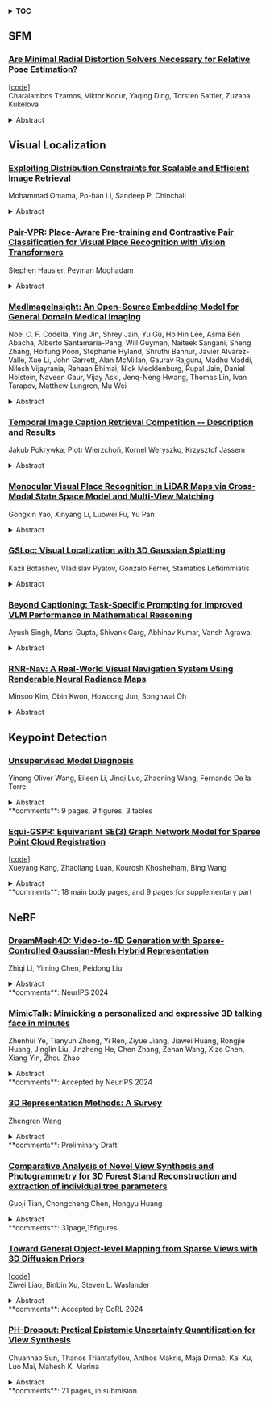 <details>
  <summary><b>TOC</b></summary>
  <ol>
    <li><a href=#sfm>SFM</a></li>
      <ul>
        <li><a href=#Are-Minimal-Radial-Distortion-Solvers-Necessary-for-Relative-Pose-Estimation?>Are Minimal Radial Distortion Solvers Necessary for Relative Pose Estimation?</a></li>
      </ul>
    </li>
    <li><a href=#visual-localization>Visual Localization</a></li>
      <ul>
        <li><a href=#Exploiting-Distribution-Constraints-for-Scalable-and-Efficient-Image-Retrieval>Exploiting Distribution Constraints for Scalable and Efficient Image Retrieval</a></li>
        <li><a href=#Pair-VPR:-Place-Aware-Pre-training-and-Contrastive-Pair-Classification-for-Visual-Place-Recognition-with-Vision-Transformers>Pair-VPR: Place-Aware Pre-training and Contrastive Pair Classification for Visual Place Recognition with Vision Transformers</a></li>
        <li><a href=#MedImageInsight:-An-Open-Source-Embedding-Model-for-General-Domain-Medical-Imaging>MedImageInsight: An Open-Source Embedding Model for General Domain Medical Imaging</a></li>
        <li><a href=#Temporal-Image-Caption-Retrieval-Competition----Description-and-Results>Temporal Image Caption Retrieval Competition -- Description and Results</a></li>
        <li><a href=#Monocular-Visual-Place-Recognition-in-LiDAR-Maps-via-Cross-Modal-State-Space-Model-and-Multi-View-Matching>Monocular Visual Place Recognition in LiDAR Maps via Cross-Modal State Space Model and Multi-View Matching</a></li>
        <li><a href=#GSLoc:-Visual-Localization-with-3D-Gaussian-Splatting>GSLoc: Visual Localization with 3D Gaussian Splatting</a></li>
        <li><a href=#Beyond-Captioning:-Task-Specific-Prompting-for-Improved-VLM-Performance-in-Mathematical-Reasoning>Beyond Captioning: Task-Specific Prompting for Improved VLM Performance in Mathematical Reasoning</a></li>
        <li><a href=#RNR-Nav:-A-Real-World-Visual-Navigation-System-Using-Renderable-Neural-Radiance-Maps>RNR-Nav: A Real-World Visual Navigation System Using Renderable Neural Radiance Maps</a></li>
      </ul>
    </li>
    <li><a href=#keypoint-detection>Keypoint Detection</a></li>
      <ul>
        <li><a href=#Unsupervised-Model-Diagnosis>Unsupervised Model Diagnosis</a></li>
        <li><a href=#Equi-GSPR:-Equivariant-SE(3)-Graph-Network-Model-for-Sparse-Point-Cloud-Registration>Equi-GSPR: Equivariant SE(3) Graph Network Model for Sparse Point Cloud Registration</a></li>
      </ul>
    </li>
    <li><a href=#nerf>NeRF</a></li>
      <ul>
        <li><a href=#DreamMesh4D:-Video-to-4D-Generation-with-Sparse-Controlled-Gaussian-Mesh-Hybrid-Representation>DreamMesh4D: Video-to-4D Generation with Sparse-Controlled Gaussian-Mesh Hybrid Representation</a></li>
        <li><a href=#MimicTalk:-Mimicking-a-personalized-and-expressive-3D-talking-face-in-minutes>MimicTalk: Mimicking a personalized and expressive 3D talking face in minutes</a></li>
        <li><a href=#3D-Representation-Methods:-A-Survey>3D Representation Methods: A Survey</a></li>
        <li><a href=#Comparative-Analysis-of-Novel-View-Synthesis-and-Photogrammetry-for-3D-Forest-Stand-Reconstruction-and-extraction-of-individual-tree-parameters>Comparative Analysis of Novel View Synthesis and Photogrammetry for 3D Forest Stand Reconstruction and extraction of individual tree parameters</a></li>
        <li><a href=#Toward-General-Object-level-Mapping-from-Sparse-Views-with-3D-Diffusion-Priors>Toward General Object-level Mapping from Sparse Views with 3D Diffusion Priors</a></li>
        <li><a href=#PH-Dropout:-Prctical-Epistemic-Uncertainty-Quantification-for-View-Synthesis>PH-Dropout: Prctical Epistemic Uncertainty Quantification for View Synthesis</a></li>
      </ul>
    </li>
  </ol>
</details>

## SFM  

### [Are Minimal Radial Distortion Solvers Necessary for Relative Pose Estimation?](http://arxiv.org/abs/2410.05984)  
[[code](https://github.com/kocurvik/rd)]  
Charalambos Tzamos, Viktor Kocur, Yaqing Ding, Torsten Sattler, Zuzana Kukelova  
<details>  
  <summary>Abstract</summary>  
  <ol>  
    Estimating the relative pose between two cameras is a fundamental step in many applications such as Structure-from-Motion. The common approach to relative pose estimation is to apply a minimal solver inside a RANSAC loop. Highly efficient solvers exist for pinhole cameras. Yet, (nearly) all cameras exhibit radial distortion. Not modeling radial distortion leads to (significantly) worse results. However, minimal radial distortion solvers are significantly more complex than pinhole solvers, both in terms of run-time and implementation efforts. This paper compares radial distortion solvers with a simple-to-implement approach that combines an efficient pinhole solver with sampled radial distortion parameters. Extensive experiments on multiple datasets and RANSAC variants show that this simple approach performs similarly or better than the most accurate minimal distortion solvers at faster run-times while being significantly more accurate than faster non-minimal solvers. We clearly show that complex radial distortion solvers are not necessary in practice. Code and benchmark are available at https://github.com/kocurvik/rd.  
  </ol>  
</details>  
  
  



## Visual Localization  

### [Exploiting Distribution Constraints for Scalable and Efficient Image Retrieval](http://arxiv.org/abs/2410.07022)  
Mohammad Omama, Po-han Li, Sandeep P. Chinchali  
<details>  
  <summary>Abstract</summary>  
  <ol>  
    Image retrieval is crucial in robotics and computer vision, with downstream applications in robot place recognition and vision-based product recommendations. Modern retrieval systems face two key challenges: scalability and efficiency. State-of-the-art image retrieval systems train specific neural networks for each dataset, an approach that lacks scalability. Furthermore, since retrieval speed is directly proportional to embedding size, existing systems that use large embeddings lack efficiency. To tackle scalability, recent works propose using off-the-shelf foundation models. However, these models, though applicable across datasets, fall short in achieving performance comparable to that of dataset-specific models. Our key observation is that, while foundation models capture necessary subtleties for effective retrieval, the underlying distribution of their embedding space can negatively impact cosine similarity searches. We introduce Autoencoders with Strong Variance Constraints (AE-SVC), which, when used for projection, significantly improves the performance of foundation models. We provide an in-depth theoretical analysis of AE-SVC. Addressing efficiency, we introduce Single-shot Similarity Space Distillation ((SS) $_2$D), a novel approach to learn embeddings with adaptive sizes that offers a better trade-off between size and performance. We conducted extensive experiments on four retrieval datasets, including Stanford Online Products (SoP) and Pittsburgh30k, using four different off-the-shelf foundation models, including DinoV2 and CLIP. AE-SVC demonstrates up to a $16\%$ improvement in retrieval performance, while (SS)$_2$D shows a further $10\%$ improvement for smaller embedding sizes.  
  </ol>  
</details>  
  
### [Pair-VPR: Place-Aware Pre-training and Contrastive Pair Classification for Visual Place Recognition with Vision Transformers](http://arxiv.org/abs/2410.06614)  
Stephen Hausler, Peyman Moghadam  
<details>  
  <summary>Abstract</summary>  
  <ol>  
    In this work we propose a novel joint training method for Visual Place Recognition (VPR), which simultaneously learns a global descriptor and a pair classifier for re-ranking. The pair classifier can predict whether a given pair of images are from the same place or not. The network only comprises Vision Transformer components for both the encoder and the pair classifier, and both components are trained using their respective class tokens. In existing VPR methods, typically the network is initialized using pre-trained weights from a generic image dataset such as ImageNet. In this work we propose an alternative pre-training strategy, by using Siamese Masked Image Modelling as a pre-training task. We propose a Place-aware image sampling procedure from a collection of large VPR datasets for pre-training our model, to learn visual features tuned specifically for VPR. By re-using the Mask Image Modelling encoder and decoder weights in the second stage of training, Pair-VPR can achieve state-of-the-art VPR performance across five benchmark datasets with a ViT-B encoder, along with further improvements in localization recall with larger encoders. The Pair-VPR website is: https://csiro-robotics.github.io/Pair-VPR.  
  </ol>  
</details>  
  
### [MedImageInsight: An Open-Source Embedding Model for General Domain Medical Imaging](http://arxiv.org/abs/2410.06542)  
Noel C. F. Codella, Ying Jin, Shrey Jain, Yu Gu, Ho Hin Lee, Asma Ben Abacha, Alberto Santamaria-Pang, Will Guyman, Naiteek Sangani, Sheng Zhang, Hoifung Poon, Stephanie Hyland, Shruthi Bannur, Javier Alvarez-Valle, Xue Li, John Garrett, Alan McMillan, Gaurav Rajguru, Madhu Maddi, Nilesh Vijayrania, Rehaan Bhimai, Nick Mecklenburg, Rupal Jain, Daniel Holstein, Naveen Gaur, Vijay Aski, Jenq-Neng Hwang, Thomas Lin, Ivan Tarapov, Matthew Lungren, Mu Wei  
<details>  
  <summary>Abstract</summary>  
  <ol>  
    In this work, we present MedImageInsight, an open-source medical imaging embedding model. MedImageInsight is trained on medical images with associated text and labels across a diverse collection of domains, including X-Ray, CT, MRI, dermoscopy, OCT, fundus photography, ultrasound, histopathology, and mammography. Rigorous evaluations demonstrate MedImageInsight's ability to achieve state-of-the-art (SOTA) or human expert level performance across classification, image-image search, and fine-tuning tasks. Specifically, on public datasets, MedImageInsight achieves SOTA in CT 3D medical image retrieval, as well as SOTA in disease classification and search for chest X-ray, dermatology, and OCT imaging. Furthermore, MedImageInsight achieves human expert performance in bone age estimation (on both public and partner data), as well as AUC above 0.9 in most other domains. When paired with a text decoder, MedImageInsight achieves near SOTA level single image report findings generation with less than 10\% the parameters of other models. Compared to fine-tuning GPT-4o with only MIMIC-CXR data for the same task, MedImageInsight outperforms in clinical metrics, but underperforms on lexical metrics where GPT-4o sets a new SOTA. Importantly for regulatory purposes, MedImageInsight can generate ROC curves, adjust sensitivity and specificity based on clinical need, and provide evidence-based decision support through image-image search (which can also enable retrieval augmented generation). In an independent clinical evaluation of image-image search in chest X-ray, MedImageInsight outperformed every other publicly available foundation model evaluated by large margins (over 6 points AUC), and significantly outperformed other models in terms of AI fairness (across age and gender). We hope releasing MedImageInsight will help enhance collective progress in medical imaging AI research and development.  
  </ol>  
</details>  
  
### [Temporal Image Caption Retrieval Competition -- Description and Results](http://arxiv.org/abs/2410.06314)  
Jakub Pokrywka, Piotr Wierzchoń, Kornel Weryszko, Krzysztof Jassem  
<details>  
  <summary>Abstract</summary>  
  <ol>  
    Multimodal models, which combine visual and textual information, have recently gained significant recognition. This paper addresses the multimodal challenge of Text-Image retrieval and introduces a novel task that extends the modalities to include temporal data. The Temporal Image Caption Retrieval Competition (TICRC) presented in this paper is based on the Chronicling America and Challenging America projects, which offer access to an extensive collection of digitized historic American newspapers spanning 274 years. In addition to the competition results, we provide an analysis of the delivered dataset and the process of its creation.  
  </ol>  
</details>  
  
### [Monocular Visual Place Recognition in LiDAR Maps via Cross-Modal State Space Model and Multi-View Matching](http://arxiv.org/abs/2410.06285)  
Gongxin Yao, Xinyang Li, Luowei Fu, Yu Pan  
<details>  
  <summary>Abstract</summary>  
  <ol>  
    Achieving monocular camera localization within pre-built LiDAR maps can bypass the simultaneous mapping process of visual SLAM systems, potentially reducing the computational overhead of autonomous localization. To this end, one of the key challenges is cross-modal place recognition, which involves retrieving 3D scenes (point clouds) from a LiDAR map according to online RGB images. In this paper, we introduce an efficient framework to learn descriptors for both RGB images and point clouds. It takes visual state space model (VMamba) as the backbone and employs a pixel-view-scene joint training strategy for cross-modal contrastive learning. To address the field-of-view differences, independent descriptors are generated from multiple evenly distributed viewpoints for point clouds. A visible 3D points overlap strategy is then designed to quantify the similarity between point cloud views and RGB images for multi-view supervision. Additionally, when generating descriptors from pixel-level features using NetVLAD, we compensate for the loss of geometric information, and introduce an efficient scheme for multi-view generation. Experimental results on the KITTI and KITTI-360 datasets demonstrate the effectiveness and generalization of our method. The code will be released upon acceptance.  
  </ol>  
</details>  
  
### [GSLoc: Visual Localization with 3D Gaussian Splatting](http://arxiv.org/abs/2410.06165)  
Kazii Botashev, Vladislav Pyatov, Gonzalo Ferrer, Stamatios Lefkimmiatis  
<details>  
  <summary>Abstract</summary>  
  <ol>  
    We present GSLoc: a new visual localization method that performs dense camera alignment using 3D Gaussian Splatting as a map representation of the scene. GSLoc backpropagates pose gradients over the rendering pipeline to align the rendered and target images, while it adopts a coarse-to-fine strategy by utilizing blurring kernels to mitigate the non-convexity of the problem and improve the convergence. The results show that our approach succeeds at visual localization in challenging conditions of relatively small overlap between initial and target frames inside textureless environments when state-of-the-art neural sparse methods provide inferior results. Using the byproduct of realistic rendering from the 3DGS map representation, we show how to enhance localization results by mixing a set of observed and virtual reference keyframes when solving the image retrieval problem. We evaluate our method both on synthetic and real-world data, discussing its advantages and application potential.  
  </ol>  
</details>  
  
### [Beyond Captioning: Task-Specific Prompting for Improved VLM Performance in Mathematical Reasoning](http://arxiv.org/abs/2410.05928)  
Ayush Singh, Mansi Gupta, Shivank Garg, Abhinav Kumar, Vansh Agrawal  
<details>  
  <summary>Abstract</summary>  
  <ol>  
    Vision-Language Models (VLMs) have transformed tasks requiring visual and reasoning abilities, such as image retrieval and Visual Question Answering (VQA). Despite their success, VLMs face significant challenges with tasks involving geometric reasoning, algebraic problem-solving, and counting. These limitations stem from difficulties effectively integrating multiple modalities and accurately interpreting geometry-related tasks. Various works claim that introducing a captioning pipeline before VQA tasks enhances performance. We incorporated this pipeline for tasks involving geometry, algebra, and counting. We found that captioning results are not generalizable, specifically with larger VLMs primarily trained on downstream QnA tasks showing random performance on math-related challenges. However, we present a promising alternative: task-based prompting, enriching the prompt with task-specific guidance. This approach shows promise and proves more effective than direct captioning methods for math-heavy problems.  
  </ol>  
</details>  
  
### [RNR-Nav: A Real-World Visual Navigation System Using Renderable Neural Radiance Maps](http://arxiv.org/abs/2410.05621)  
Minsoo Kim, Obin Kwon, Howoong Jun, Songhwai Oh  
<details>  
  <summary>Abstract</summary>  
  <ol>  
    We propose a novel visual localization and navigation framework for real-world environments directly integrating observed visual information into the bird-eye-view map. While the renderable neural radiance map (RNR-Map) shows considerable promise in simulated settings, its deployment in real-world scenarios poses undiscovered challenges. RNR-Map utilizes projections of multiple vectors into a single latent code, resulting in information loss under suboptimal conditions. To address such issues, our enhanced RNR-Map for real-world robots, RNR-Map++, incorporates strategies to mitigate information loss, such as a weighted map and positional encoding. For robust real-time localization, we integrate a particle filter into the correlation-based localization framework using RNRMap++ without a rendering procedure. Consequently, we establish a real-world robot system for visual navigation utilizing RNR-Map++, which we call "RNR-Nav." Experimental results demonstrate that the proposed methods significantly enhance rendering quality and localization robustness compared to previous approaches. In real-world navigation tasks, RNR-Nav achieves a success rate of 84.4%, marking a 68.8% enhancement over the methods of the original RNR-Map paper.  
  </ol>  
</details>  
  
  



## Keypoint Detection  

### [Unsupervised Model Diagnosis](http://arxiv.org/abs/2410.06243)  
Yinong Oliver Wang, Eileen Li, Jinqi Luo, Zhaoning Wang, Fernando De la Torre  
<details>  
  <summary>Abstract</summary>  
  <ol>  
    Ensuring model explainability and robustness is essential for reliable deployment of deep vision systems. Current methods for evaluating robustness rely on collecting and annotating extensive test sets. While this is common practice, the process is labor-intensive and expensive with no guarantee of sufficient coverage across attributes of interest. Recently, model diagnosis frameworks have emerged leveraging user inputs (e.g., text) to assess the vulnerability of the model. However, such dependence on human can introduce bias and limitation given the domain knowledge of particular users. This paper proposes Unsupervised Model Diagnosis (UMO), that leverages generative models to produce semantic counterfactual explanations without any user guidance. Given a differentiable computer vision model (i.e., the target model), UMO optimizes for the most counterfactual directions in a generative latent space. Our approach identifies and visualizes changes in semantics, and then matches these changes to attributes from wide-ranging text sources, such as dictionaries or language models. We validate the framework on multiple vision tasks (e.g., classification, segmentation, keypoint detection). Extensive experiments show that our unsupervised discovery of semantic directions can correctly highlight spurious correlations and visualize the failure mode of target models without any human intervention.  
  </ol>  
</details>  
**comments**: 9 pages, 9 figures, 3 tables  
  
### [Equi-GSPR: Equivariant SE(3) Graph Network Model for Sparse Point Cloud Registration](http://arxiv.org/abs/2410.05729)  
[[code](https://github.com/alexandor91/se3-equi-graph-registration)]  
Xueyang Kang, Zhaoliang Luan, Kourosh Khoshelham, Bing Wang  
<details>  
  <summary>Abstract</summary>  
  <ol>  
    Point cloud registration is a foundational task for 3D alignment and reconstruction applications. While both traditional and learning-based registration approaches have succeeded, leveraging the intrinsic symmetry of point cloud data, including rotation equivariance, has received insufficient attention. This prohibits the model from learning effectively, resulting in a requirement for more training data and increased model complexity. To address these challenges, we propose a graph neural network model embedded with a local Spherical Euclidean 3D equivariance property through SE(3) message passing based propagation. Our model is composed mainly of a descriptor module, equivariant graph layers, match similarity, and the final regression layers. Such modular design enables us to utilize sparsely sampled input points and initialize the descriptor by self-trained or pre-trained geometric feature descriptors easily. Experiments conducted on the 3DMatch and KITTI datasets exhibit the compelling and robust performance of our model compared to state-of-the-art approaches, while the model complexity remains relatively low at the same time.  
  </ol>  
</details>  
**comments**: 18 main body pages, and 9 pages for supplementary part  
  
  



## NeRF  

### [DreamMesh4D: Video-to-4D Generation with Sparse-Controlled Gaussian-Mesh Hybrid Representation](http://arxiv.org/abs/2410.06756)  
Zhiqi Li, Yiming Chen, Peidong Liu  
<details>  
  <summary>Abstract</summary>  
  <ol>  
    Recent advancements in 2D/3D generative techniques have facilitated the generation of dynamic 3D objects from monocular videos. Previous methods mainly rely on the implicit neural radiance fields (NeRF) or explicit Gaussian Splatting as the underlying representation, and struggle to achieve satisfactory spatial-temporal consistency and surface appearance. Drawing inspiration from modern 3D animation pipelines, we introduce DreamMesh4D, a novel framework combining mesh representation with geometric skinning technique to generate high-quality 4D object from a monocular video. Instead of utilizing classical texture map for appearance, we bind Gaussian splats to triangle face of mesh for differentiable optimization of both the texture and mesh vertices. In particular, DreamMesh4D begins with a coarse mesh obtained through an image-to-3D generation procedure. Sparse points are then uniformly sampled across the mesh surface, and are used to build a deformation graph to drive the motion of the 3D object for the sake of computational efficiency and providing additional constraint. For each step, transformations of sparse control points are predicted using a deformation network, and the mesh vertices as well as the surface Gaussians are deformed via a novel geometric skinning algorithm, which is a hybrid approach combining LBS (linear blending skinning) and DQS (dual-quaternion skinning), mitigating drawbacks associated with both approaches. The static surface Gaussians and mesh vertices as well as the deformation network are learned via reference view photometric loss, score distillation loss as well as other regularizers in a two-stage manner. Extensive experiments demonstrate superior performance of our method. Furthermore, our method is compatible with modern graphic pipelines, showcasing its potential in the 3D gaming and film industry.  
  </ol>  
</details>  
**comments**: NeurIPS 2024  
  
### [MimicTalk: Mimicking a personalized and expressive 3D talking face in minutes](http://arxiv.org/abs/2410.06734)  
Zhenhui Ye, Tianyun Zhong, Yi Ren, Ziyue Jiang, Jiawei Huang, Rongjie Huang, Jinglin Liu, Jinzheng He, Chen Zhang, Zehan Wang, Xize Chen, Xiang Yin, Zhou Zhao  
<details>  
  <summary>Abstract</summary>  
  <ol>  
    Talking face generation (TFG) aims to animate a target identity's face to create realistic talking videos. Personalized TFG is a variant that emphasizes the perceptual identity similarity of the synthesized result (from the perspective of appearance and talking style). While previous works typically solve this problem by learning an individual neural radiance field (NeRF) for each identity to implicitly store its static and dynamic information, we find it inefficient and non-generalized due to the per-identity-per-training framework and the limited training data. To this end, we propose MimicTalk, the first attempt that exploits the rich knowledge from a NeRF-based person-agnostic generic model for improving the efficiency and robustness of personalized TFG. To be specific, (1) we first come up with a person-agnostic 3D TFG model as the base model and propose to adapt it into a specific identity; (2) we propose a static-dynamic-hybrid adaptation pipeline to help the model learn the personalized static appearance and facial dynamic features; (3) To generate the facial motion of the personalized talking style, we propose an in-context stylized audio-to-motion model that mimics the implicit talking style provided in the reference video without information loss by an explicit style representation. The adaptation process to an unseen identity can be performed in 15 minutes, which is 47 times faster than previous person-dependent methods. Experiments show that our MimicTalk surpasses previous baselines regarding video quality, efficiency, and expressiveness. Source code and video samples are available at https://mimictalk.github.io .  
  </ol>  
</details>  
**comments**: Accepted by NeurIPS 2024  
  
### [3D Representation Methods: A Survey](http://arxiv.org/abs/2410.06475)  
Zhengren Wang  
<details>  
  <summary>Abstract</summary>  
  <ol>  
    The field of 3D representation has experienced significant advancements, driven by the increasing demand for high-fidelity 3D models in various applications such as computer graphics, virtual reality, and autonomous systems. This review examines the development and current state of 3D representation methods, highlighting their research trajectories, innovations, strength and weakness. Key techniques such as Voxel Grid, Point Cloud, Mesh, Signed Distance Function (SDF), Neural Radiance Field (NeRF), 3D Gaussian Splatting, Tri-Plane, and Deep Marching Tetrahedra (DMTet) are reviewed. The review also introduces essential datasets that have been pivotal in advancing the field, highlighting their characteristics and impact on research progress. Finally, we explore potential research directions that hold promise for further expanding the capabilities and applications of 3D representation methods.  
  </ol>  
</details>  
**comments**: Preliminary Draft  
  
### [Comparative Analysis of Novel View Synthesis and Photogrammetry for 3D Forest Stand Reconstruction and extraction of individual tree parameters](http://arxiv.org/abs/2410.05772)  
Guoji Tian, Chongcheng Chen, Hongyu Huang  
<details>  
  <summary>Abstract</summary>  
  <ol>  
    Accurate and efficient 3D reconstruction of trees is crucial for forest resource assessments and management. Close-Range Photogrammetry (CRP) is commonly used for reconstructing forest scenes but faces challenges like low efficiency and poor quality. Recently, Novel View Synthesis (NVS) technologies, including Neural Radiance Fields (NeRF) and 3D Gaussian Splatting (3DGS), have shown promise for 3D plant reconstruction with limited images. However, existing research mainly focuses on small plants in orchards or individual trees, leaving uncertainty regarding their application in larger, complex forest stands. In this study, we collected sequential images of forest plots with varying complexity and performed dense reconstruction using NeRF and 3DGS. The resulting point clouds were compared with those from photogrammetry and laser scanning. Results indicate that NVS methods significantly enhance reconstruction efficiency. Photogrammetry struggles with complex stands, leading to point clouds with excessive canopy noise and incorrectly reconstructed trees, such as duplicated trunks. NeRF, while better for canopy regions, may produce errors in ground areas with limited views. The 3DGS method generates sparser point clouds, particularly in trunk areas, affecting diameter at breast height (DBH) accuracy. All three methods can extract tree height information, with NeRF yielding the highest accuracy; however, photogrammetry remains superior for DBH accuracy. These findings suggest that NVS methods have significant potential for 3D reconstruction of forest stands, offering valuable support for complex forest resource inventory and visualization tasks.  
  </ol>  
</details>  
**comments**: 31page,15figures  
  
### [Toward General Object-level Mapping from Sparse Views with 3D Diffusion Priors](http://arxiv.org/abs/2410.05514)  
[[code](https://github.com/trailab/generalobjectmapping)]  
Ziwei Liao, Binbin Xu, Steven L. Waslander  
<details>  
  <summary>Abstract</summary>  
  <ol>  
    Object-level mapping builds a 3D map of objects in a scene with detailed shapes and poses from multi-view sensor observations. Conventional methods struggle to build complete shapes and estimate accurate poses due to partial occlusions and sensor noise. They require dense observations to cover all objects, which is challenging to achieve in robotics trajectories. Recent work introduces generative shape priors for object-level mapping from sparse views, but is limited to single-category objects. In this work, we propose a General Object-level Mapping system, GOM, which leverages a 3D diffusion model as shape prior with multi-category support and outputs Neural Radiance Fields (NeRFs) for both texture and geometry for all objects in a scene. GOM includes an effective formulation to guide a pre-trained diffusion model with extra nonlinear constraints from sensor measurements without finetuning. We also develop a probabilistic optimization formulation to fuse multi-view sensor observations and diffusion priors for joint 3D object pose and shape estimation. Our GOM system demonstrates superior multi-category mapping performance from sparse views, and achieves more accurate mapping results compared to state-of-the-art methods on the real-world benchmarks. We will release our code: https://github.com/TRAILab/GeneralObjectMapping.  
  </ol>  
</details>  
**comments**: Accepted by CoRL 2024  
  
### [PH-Dropout: Prctical Epistemic Uncertainty Quantification for View Synthesis](http://arxiv.org/abs/2410.05468)  
Chuanhao Sun, Thanos Triantafyllou, Anthos Makris, Maja Drmač, Kai Xu, Luo Mai, Mahesh K. Marina  
<details>  
  <summary>Abstract</summary>  
  <ol>  
    View synthesis using Neural Radiance Fields (NeRF) and Gaussian Splatting (GS) has demonstrated impressive fidelity in rendering real-world scenarios. However, practical methods for accurate and efficient epistemic Uncertainty Quantification (UQ) in view synthesis are lacking. Existing approaches for NeRF either introduce significant computational overhead (e.g., ``10x increase in training time" or ``10x repeated training") or are limited to specific uncertainty conditions or models. Notably, GS models lack any systematic approach for comprehensive epistemic UQ. This capability is crucial for improving the robustness and scalability of neural view synthesis, enabling active model updates, error estimation, and scalable ensemble modeling based on uncertainty. In this paper, we revisit NeRF and GS-based methods from a function approximation perspective, identifying key differences and connections in 3D representation learning. Building on these insights, we introduce PH-Dropout (Post hoc Dropout), the first real-time and accurate method for epistemic uncertainty estimation that operates directly on pre-trained NeRF and GS models. Extensive evaluations validate our theoretical findings and demonstrate the effectiveness of PH-Dropout.  
  </ol>  
</details>  
**comments**: 21 pages, in submision  
  
  



